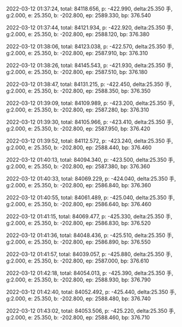2022-03-12 01:37:24, total: 84118.656, p: -422.990, delta:25.350 手, g:2.000, e: 25.350, b: -202.800, ep: 2589.330, bp: 376.540

2022-03-12 01:37:44, total: 84121.934, p: -422.920, delta:25.350 手, g:2.000, e: 25.350, b: -202.800, ep: 2588.120, bp: 376.380

2022-03-12 01:38:06, total: 84123.038, p: -422.570, delta:25.350 手, g:2.000, e: 25.350, b: -202.800, ep: 2587.910, bp: 376.310

2022-03-12 01:38:26, total: 84145.543, p: -421.930, delta:25.350 手, g:2.000, e: 25.350, b: -202.800, ep: 2587.510, bp: 376.180

2022-03-12 01:38:47, total: 84131.215, p: -422.450, delta:25.350 手, g:2.000, e: 25.350, b: -202.800, ep: 2588.350, bp: 376.350

2022-03-12 01:39:09, total: 84109.989, p: -423.200, delta:25.350 手, g:2.000, e: 25.350, b: -202.800, ep: 2587.280, bp: 376.310

2022-03-12 01:39:30, total: 84105.966, p: -423.410, delta:25.350 手, g:2.000, e: 25.350, b: -202.800, ep: 2587.950, bp: 376.420

2022-03-12 01:39:52, total: 84112.572, p: -423.240, delta:25.350 手, g:2.000, e: 25.350, b: -202.800, ep: 2588.440, bp: 376.460

2022-03-12 01:40:13, total: 84094.340, p: -423.500, delta:25.350 手, g:2.000, e: 25.350, b: -202.800, ep: 2587.380, bp: 376.360

2022-03-12 01:40:33, total: 84069.229, p: -424.040, delta:25.350 手, g:2.000, e: 25.350, b: -202.800, ep: 2586.840, bp: 376.360

2022-03-12 01:40:55, total: 84061.489, p: -425.040, delta:25.350 手, g:2.000, e: 25.350, b: -202.800, ep: 2586.640, bp: 376.460

2022-03-12 01:41:15, total: 84069.477, p: -425.330, delta:25.350 手, g:2.000, e: 25.350, b: -202.800, ep: 2586.830, bp: 376.520

2022-03-12 01:41:36, total: 84048.436, p: -425.510, delta:25.350 手, g:2.000, e: 25.350, b: -202.800, ep: 2586.890, bp: 376.550

2022-03-12 01:41:57, total: 84039.057, p: -425.880, delta:25.350 手, g:2.000, e: 25.350, b: -202.800, ep: 2587.000, bp: 376.610

2022-03-12 01:42:18, total: 84054.013, p: -425.390, delta:25.350 手, g:2.000, e: 25.350, b: -202.800, ep: 2588.930, bp: 376.790

2022-03-12 01:42:40, total: 84052.492, p: -425.440, delta:25.350 手, g:2.000, e: 25.350, b: -202.800, ep: 2588.480, bp: 376.740

2022-03-12 01:43:02, total: 84053.506, p: -425.220, delta:25.350 手, g:2.000, e: 25.350, b: -202.800, ep: 2588.460, bp: 376.710